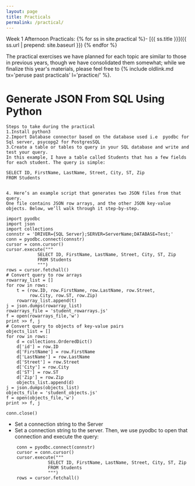 ```yaml
---
layout: page
title: Practicals
permalink: /practical/
---
```

Week 1 Afternoon Practicals:
{% for ss in site.practical %}- [{{ ss.title }}]({{ ss.url | prepend: site.baseurl }})
{% endfor %}

The practical exercises we have planned for each topic are similar to those in previous years, though we have consolidated them somewhat; while we finalize this year's materials, please feel free to {% include oldlink.md tx='peruse past practicals' l='practice/' %}.

# Generate JSON From SQL Using Python

```
Steps to take during the practical
1.Install python3
2.Import Database connector based on the database used i.e  pyodbc for Sql server, psycopg2 for PostgresSQL 
3.Create a table or tables to query in your SQL database and write and test your query.   
In this example, I have a table called Students that has a few fields for each student. The query is simple:
```
    SELECT ID, FirstName, LastName, Street, City, ST, Zip
    FROM Students
```

4. Here’s an example script that generates two JSON files from that query.
One file contains JSON row arrays, and the other JSON key-value objects. Below, we’ll walk through it step-by-step.
```
    import pyodbc
    import json
    import collections
    connstr = 'DRIVER={SQL Server};SERVER=ServerName;DATABASE=Test;'
    conn = pyodbc.connect(connstr)
    cursor = conn.cursor()
    cursor.execute("""
                SELECT ID, FirstName, LastName, Street, City, ST, Zip
                FROM Students
                """)
    rows = cursor.fetchall()
    # Convert query to row arrays
    rowarray_list = []
    for row in rows:
        t = (row.ID, row.FirstName, row.LastName, row.Street, 
             row.City, row.ST, row.Zip)
        rowarray_list.append(t)
    j = json.dumps(rowarray_list)
    rowarrays_file = 'student_rowarrays.js'
    f = open(rowarrays_file,'w')
    print >> f, j
    # Convert query to objects of key-value pairs
    objects_list = []
    for row in rows:
        d = collections.OrderedDict()
        d['id'] = row.ID
        d['FirstName'] = row.FirstName
        d['LastName'] = row.LastName
        d['Street'] = row.Street
        d['City'] = row.City
        d['ST'] = row.ST
        d['Zip'] = row.Zip
        objects_list.append(d)
    j = json.dumps(objects_list)
    objects_file = 'student_objects.js'
    f = open(objects_file,'w')
    print >> f, j
        
    conn.close()


* Set a connection string to the Server      
* Set a connection string to the server. Then, we use pyodbc to open that connection and execute the query:    

``` connstr = 'DRIVER={SQL Server};SERVER=ServerName;DATABASE=Test;'
    conn = pyodbc.connect(connstr)
    cursor = conn.cursor()
    cursor.execute("""
                SELECT ID, FirstName, LastName, Street, City, ST, Zip
                FROM Students
                """)
    rows = cursor.fetchall()

```